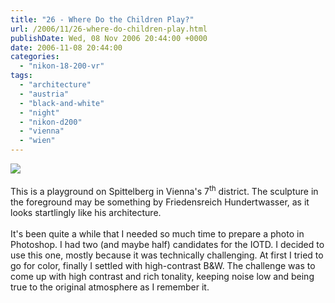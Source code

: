 ```yaml
---
title: "26 - Where Do the Children Play?"
url: /2006/11/26-where-do-children-play.html
publishDate: Wed, 08 Nov 2006 20:44:00 +0000
date: 2006-11-08 20:44:00
categories: 
  - "nikon-18-200-vr"
tags: 
  - "architecture"
  - "austria"
  - "black-and-white"
  - "night"
  - "nikon-d200"
  - "vienna"
  - "wien"
---
```

<a href="https://d25zfm9zpd7gm5.cloudfront.net/1200x1200/2006/20061108_180540_bw.jpg"><img src="https://d25zfm9zpd7gm5.cloudfront.net/0600x0600/2006/20061108_180540_bw.jpg"/></a><br/><br/>This is a playground on Spittelberg in Vienna's 7<sup>th</sup> district. The sculpture in the foreground may be something by Friedensreich Hundertwasser, as it looks startlingly like his architecture.<br/><br/>It's been quite a while that I needed so much time to prepare a photo in Photoshop. I had two (and maybe half) candidates for the IOTD. I decided to use this one, mostly because it was technically challenging. At first I tried to go for color, finally I settled with high-contrast B&amp;W. The challenge was to come up with high contrast and rich tonality, keeping noise low and being true to the original atmosphere as I remember it.
